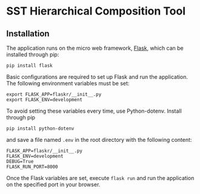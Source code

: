 # SST Hierarchical Composition Tool

## Installation

The application runs on the micro web framework, [Flask](https://flask.palletsprojects.com/en/2.0.x/), which can be installed through pip:

`pip install flask`

Basic configurations are required to set up Flask and run the application. The following environment variables must be set:

```shell
export FLASK_APP=flaskr/__init__.py
export FLASK_ENV=development
```

To avoid setting these variables every time, use Python-dotenv. Install through pip

`pip install python-dotenv`

and save a file named `.env` in the root directory with the following content:

```
FLASK_APP=flaskr/__init__.py
FLASK_ENV=development
DEBUG=True
FLASK_RUN_PORT=8000
```

Once the Flask variables are set, execute `flask run` and run the application on the specified port in your browser.
